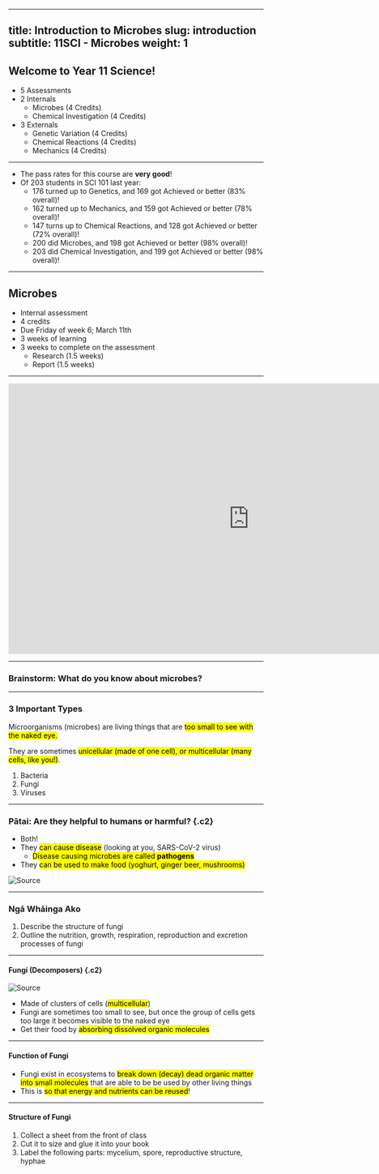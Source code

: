  ---
title: Introduction to Microbes
slug: introduction
subtitle: 11SCI - Microbes
weight: 1
---

## Welcome to Year 11 Science!

- 5 Assessments
- 2 Internals
	+ Microbes (4 Credits)
	+ Chemical Investigation (4 Credits)
- 3 Externals
	+ Genetic Variation (4 Credits)
	+ Chemical Reactions (4 Credits)
	+ Mechanics (4 Credits)

---

- The pass rates for this course are __very good__!
- Of 203 students in SCI 101 last year:
	+ 176 turned up to Genetics, and 169 got Achieved or better (83% overall)!
	+ 162 turned up to Mechanics, and 159 got Achieved or better (78% overall)!
	+ 147 turns up to Chemical Reactions, and 128 got Achieved or better (72% overall)!
	+ 200 did Microbes, and 198 got Achieved or better (98% overall)!
	+ 203 did Chemical Investigation, and 199 got Achieved or better (98% overall)!

---

## Microbes

- Internal assessment
- 4 credits
- Due Friday of week 6; March 11th
- 3 weeks of learning
- 3 weeks to complete on the assessment
	+ Research (1.5 weeks)
	+ Report (1.5 weeks)

---

<iframe width="950" height="534" src="https://www.youtube.com/embed/1X8p0vhsWRE" title="YouTube video player" frameborder="0" allow="accelerometer; autoplay; clipboard-write; encrypted-media; gyroscope; picture-in-picture" allowfullscreen></iframe>

---

### Brainstorm: What do you know about microbes?

---

### 3 Important Types

Microorganisms (microbes) are living things that are <mark>too small to see with the naked eye.</mark>

They are sometimes <mark>unicellular (made of one cell), or multicellular (many cells, like you!)</mark>.

1. Bacteria
2. Fungi
3. Viruses

---

### Pātai: Are they helpful to humans or harmful? {.c2}

- Both!
- They <mark>can cause disease</mark> (looking at you, SARS-CoV-2 virus)
	+ <mark>Disease causing microbes are called __pathogens__</mark>
- They <mark>can be used to make food (yoghurt, ginger beer, mushrooms)</mark>

![[Source](https://www.theguardian.com/news/2018/mar/26/the-human-microbiome-why-our-microbes-could-be-key-to-our-health)](https://i.guim.co.uk/img/media/113a665de9715e2824a6d6383bcf9d3b3893e1e7/563_0_13047_7829/master/13047.jpg?width=1020&quality=45&auto=format&fit=max&dpr=2&s=63f19a7030d0978dd1478b8c24bbc759)

---

### Ngā Whāinga Ako

1. Describe the structure of fungi
2. Outline the nutrition, growth, respiration, reproduction and excretion processes of fungi

---

#### Fungi (Decomposers) {.c2}

![[Source](https://en.wikipedia.org/wiki/Fungus)](https://upload.wikimedia.org/wikipedia/commons/f/fc/Fungi_collage.jpg)

- Made of clusters of cells (<mark>multicellular</mark>)
- Fungi are sometimes too small to see, but once the group of cells gets too large it becomes visible to the naked eye
- Get their food by <mark>absorbing dissolved organic molecules</mark>

---

#### Function of Fungi

-  Fungi exist in ecosystems to <mark>break down (decay) dead organic matter into small molecules</mark> that are able to be be used by other living things
-  This is <mark>so that energy and nutrients can be reused</mark>!

---

#### Structure of Fungi

1. Collect a sheet from the front of class
2. Cut it to size and glue it into your book
3. Label the following parts: mycelium, spore, reproductive structure, hyphae
